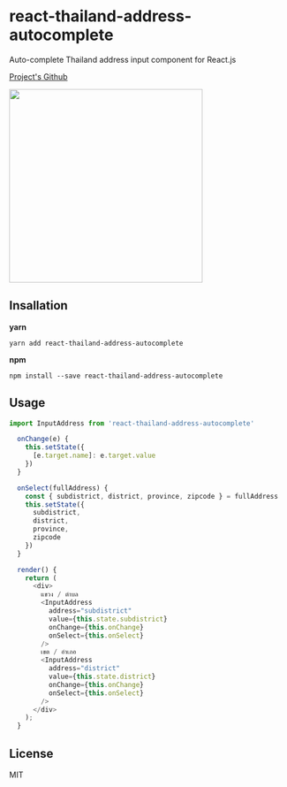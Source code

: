 # react-thailand-address-autocomplete
Auto-complete Thailand address input component for React.js

[Project's Github](https://github.com/winChawakorn/react-thailand-address-autocomplete)


<img src="https://raw.githubusercontent.com/winChawakorn/react-thailand-address-autocomplete/master/assets/react-thailand-address-autocomplete.gif" height="350px" />

## Insallation
**yarn**
```
yarn add react-thailand-address-autocomplete
```
**npm**
```
npm install --save react-thailand-address-autocomplete
```
## Usage
```js
import InputAddress from 'react-thailand-address-autocomplete'
```
```js
  onChange(e) {
    this.setState({
      [e.target.name]: e.target.value
    })
  }

  onSelect(fullAddress) {
    const { subdistrict, district, province, zipcode } = fullAddress
    this.setState({
      subdistrict,
      district,
      province,
      zipcode
    })
  }

  render() {
    return (
      <div>
        แขวง / ตำบล
        <InputAddress
          address="subdistrict"
          value={this.state.subdistrict}
          onChange={this.onChange}
          onSelect={this.onSelect}
        />
        เขต / อำเภอ
        <InputAddress
          address="district"
          value={this.state.district}
          onChange={this.onChange}
          onSelect={this.onSelect}
        />
      </div>
    );
  }
```

## License
MIT
